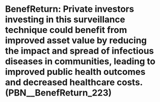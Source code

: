 # BenefReturn: __Private investors investing in this surveillance technique could benefit from improved asset value by reducing the impact and spread of infectious diseases in communities, leading to improved public health outcomes and decreased healthcare costs.__ (PBN__BenefReturn_223)

